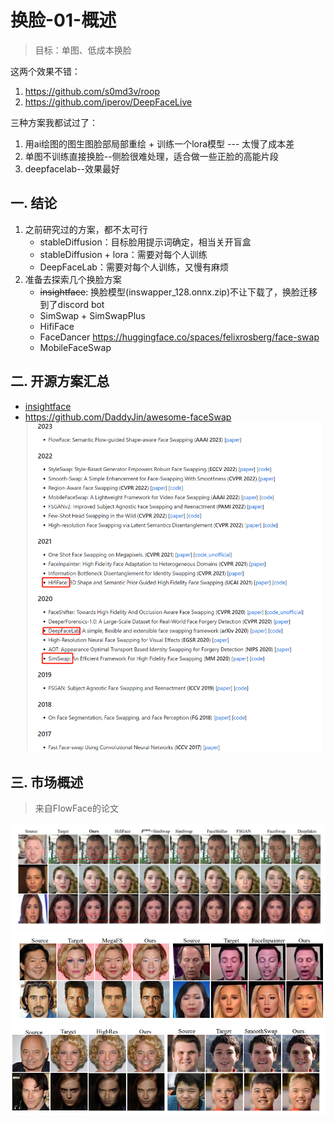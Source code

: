 # 换脸-01-概述
> 目标：单图、低成本换脸

这两个效果不错：
1. https://github.com/s0md3v/roop
2. https://github.com/iperov/DeepFaceLive

三种方案我都试过了：
1. 用ai绘图的图生图脸部局部重绘 +  训练一个lora模型 --- 太慢了成本差
2. 单图不训练直接换脸--侧脸很难处理，适合做一些正脸的高能片段
3. deepfacelab--效果最好

## 一. 结论
1. 之前研究过的方案，都不太可行
    - stableDiffusion：目标脸用提示词确定，相当关开盲盒
    - stableDiffusion + lora：需要对每个人训练
    - DeepFaceLab：需要对每个人训练，又慢有麻烦
2. 准备去探索几个换脸方案
    - ~~insightface~~: 换脸模型(inswapper_128.onnx.zip)不让下载了，换脸迁移到了discord bot 
    - SimSwap + SimSwapPlus 
    - HifiFace
    - FaceDancer https://huggingface.co/spaces/felixrosberg/face-swap
    - MobileFaceSwap

## 二. 开源方案汇总
- [insightface](https://github.com/deepinsight/insightface/blob/master/examples/in_swapper/README.md)
- https://github.com/DaddyJin/awesome-faceSwap
![](.images/dc372ba9.png)

## 三. 市场概述
> 来自FlowFace的论文

![](.images/2a7a4153.png)
![](.images/4aa89b67.png)
![](.images/5520d1f5.png)



